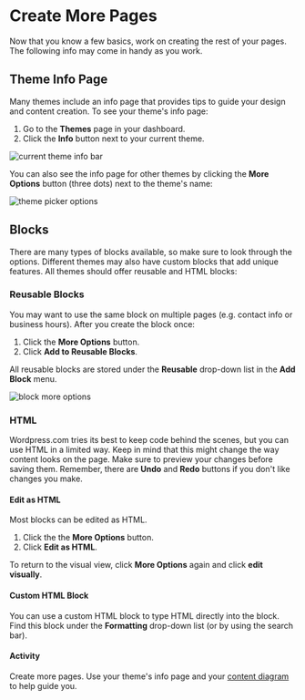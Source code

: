 # Create More Pages
Now that you know a few basics, work on creating the rest of your pages. The following info may come in handy as you work.

## Theme Info Page
Many themes include an info page that provides tips to guide your design and content creation. To see your theme's info page:
1. Go to the **Themes** page in your dashboard.
1. Click the **Info** button next to your current theme.

<img src="{{site.baseurl}}/img/wordpress/theme_current.png" alt="current theme info bar">

You can also see the info page for other themes by clicking the **More Options** button (three dots) next to the theme's name:

<img src="{{site.baseurl}}/img/wordpress/theme_picker-options.png" alt="theme picker options">

## Blocks
There are many types of blocks available, so make sure to look through the options. Different themes may also have custom blocks that add unique features. All themes should offer reusable and HTML blocks:

### Reusable Blocks
You may want to use the same block on multiple pages (e.g. contact info or business hours). After you create the block once:
1. Click the **More Options** button.
1. Click **Add to Reusable Blocks**.

All reusable blocks are stored under the **Reusable** drop-down list in the **Add Block** menu.

<img src="{{site.baseurl}}/img/wordpress/block-more-options.png" alt="block more options">

### HTML
Wordpress.com tries its best to keep code behind the scenes, but you can use HTML in a limited way. Keep in mind that this might change the way content looks on the page. Make sure to preview your changes before saving them. Remember, there are **Undo** and **Redo** buttons if you don't like changes you make.

#### Edit as HTML
Most blocks can be edited as HTML.
1. Click the the **More Options** button.
1. Click **Edit as HTML**.

To return to the visual view, click **More Options** again and click **edit visually**.

#### Custom HTML Block
You can use a custom HTML block to type HTML directly into the block. Find this block under the **Formatting** drop-down list (or by using the search bar).

#### Activity
Create more pages. Use your theme's info page and your [content diagram]({{site.baseurl}}/modules/plan/organizing-content/) to help guide you.
